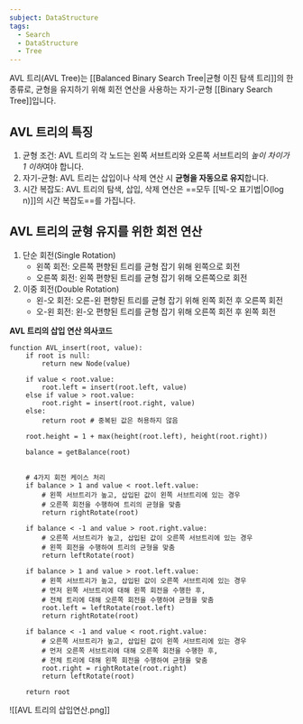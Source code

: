 ```yaml
---
subject: DataStructure
tags:
  - Search
  - DataStructure
  - Tree
---
```

AVL 트리(AVL Tree)는 [[Balanced Binary Search Tree|균형 이진 탐색 트리]]의 한 종류로, 균형을 유지하기 위해 회전 연산을 사용하는 자기-균형 [[Binary Search Tree]]입니다.

## AVL 트리의 특징
1. 균형 조건: AVL 트리의 각 노드는 왼쪽 서브트리와 오른쪽 서브트리의 *높이 차이가 1 이하*여야 합니다.
2. 자기-균형: AVL 트리는 삽입이나 삭제 연산 시 **균형을 자동으로 유지**합니다.
3. 시간 복잡도: AVL 트리의 탐색, 삽입, 삭제 연산은 ==모두 [[빅-오 표기법|O(log n)]]의 시간 복잡도==를 가집니다.

## AVL 트리의 균형 유지를 위한 회전 연산
1. 단순 회전(Single Rotation)
   - 왼쪽 회전: 오른쪽 편향된 트리를 균형 잡기 위해 왼쪽으로 회전
   - 오른쪽 회전: 왼쪽 편향된 트리를 균형 잡기 위해 오른쪽으로 회전
2. 이중 회전(Double Rotation)
   - 왼-오 회전: 오른-왼 편향된 트리를 균형 잡기 위해 왼쪽 회전 후 오른쪽 회전
   - 오-왼 회전: 왼-오 편향된 트리를 균형 잡기 위해 오른쪽 회전 후 왼쪽 회전

**AVL 트리의 삽입 연산 의사코드**
```
function AVL_insert(root, value):
    if root is null:
        return new Node(value)
    
    if value < root.value:
        root.left = insert(root.left, value)
    else if value > root.value:
        root.right = insert(root.right, value)
    else:
        return root # 중복된 값은 허용하지 않음
    
    root.height = 1 + max(height(root.left), height(root.right))
    
    balance = getBalance(root)
    
    
	# 4가지 회전 케이스 처리
    if balance > 1 and value < root.left.value:
        # 왼쪽 서브트리가 높고, 삽입된 값이 왼쪽 서브트리에 있는 경우
        # 오른쪽 회전을 수행하여 트리의 균형을 맞춤
        return rightRotate(root)
        
    if balance < -1 and value > root.right.value:
        # 오른쪽 서브트리가 높고, 삽입된 값이 오른쪽 서브트리에 있는 경우
        # 왼쪽 회전을 수행하여 트리의 균형을 맞춤
        return leftRotate(root)
        
    if balance > 1 and value > root.left.value:
        # 왼쪽 서브트리가 높고, 삽입된 값이 오른쪽 서브트리에 있는 경우
        # 먼저 왼쪽 서브트리에 대해 왼쪽 회전을 수행한 후,
        # 전체 트리에 대해 오른쪽 회전을 수행하여 균형을 맞춤
        root.left = leftRotate(root.left)
        return rightRotate(root)
        
    if balance < -1 and value < root.right.value:
        # 오른쪽 서브트리가 높고, 삽입된 값이 왼쪽 서브트리에 있는 경우
        # 먼저 오른쪽 서브트리에 대해 오른쪽 회전을 수행한 후,
        # 전체 트리에 대해 왼쪽 회전을 수행하여 균형을 맞춤
        root.right = rightRotate(root.right)
        return leftRotate(root)
    
    return root
```
![[AVL 트리의 삽입연산.png]]